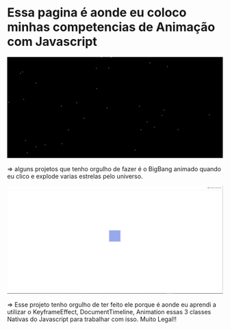 # Essa pagina é aonde eu coloco minhas competencias de Animação com Javascript

![bigbang](image.png)

 => alguns projetos que tenho orgulho de fazer é o BigBang animado quando eu clico e explode varias estrelas pelo universo.

![boxAnimation](image-1.png)

 => Esse projeto tenho orgulho de ter feito ele porque é aonde eu aprendi a utilizar o KeyframeEffect, DocumentTimeline, Animation essas 3 classes
 Nativas do Javascript para trabalhar com isso. Muito Legal!!

